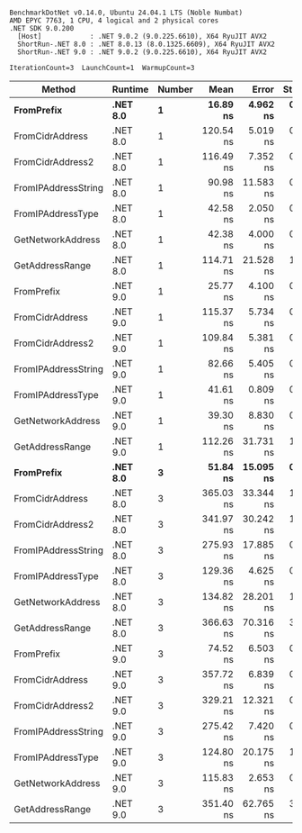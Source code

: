 ```

BenchmarkDotNet v0.14.0, Ubuntu 24.04.1 LTS (Noble Numbat)
AMD EPYC 7763, 1 CPU, 4 logical and 2 physical cores
.NET SDK 9.0.200
  [Host]            : .NET 9.0.2 (9.0.225.6610), X64 RyuJIT AVX2
  ShortRun-.NET 8.0 : .NET 8.0.13 (8.0.1325.6609), X64 RyuJIT AVX2
  ShortRun-.NET 9.0 : .NET 9.0.2 (9.0.225.6610), X64 RyuJIT AVX2

IterationCount=3  LaunchCount=1  WarmupCount=3  

```
| Method              | Runtime  | Number | Mean      | Error     | StdDev   | Min       | Max       | Gen0   | Allocated |
|-------------------- |--------- |------- |----------:|----------:|---------:|----------:|----------:|-------:|----------:|
| **FromPrefix**          | **.NET 8.0** | **1**      |  **16.89 ns** |  **4.962 ns** | **0.272 ns** |  **16.68 ns** |  **17.20 ns** | **0.0033** |      **56 B** |
| FromCidrAddress     | .NET 8.0 | 1      | 120.54 ns |  5.019 ns | 0.275 ns | 120.24 ns | 120.78 ns | 0.0067 |     112 B |
| FromCidrAddress2    | .NET 8.0 | 1      | 116.49 ns |  7.352 ns | 0.403 ns | 116.05 ns | 116.84 ns | 0.0067 |     112 B |
| FromIPAddressString | .NET 8.0 | 1      |  90.98 ns | 11.583 ns | 0.635 ns |  90.57 ns |  91.71 ns | 0.0033 |      56 B |
| FromIPAddressType   | .NET 8.0 | 1      |  42.58 ns |  2.050 ns | 0.112 ns |  42.49 ns |  42.70 ns | 0.0052 |      88 B |
| GetNetworkAddress   | .NET 8.0 | 1      |  42.38 ns |  4.000 ns | 0.219 ns |  42.18 ns |  42.61 ns | 0.0033 |      56 B |
| GetAddressRange     | .NET 8.0 | 1      | 114.71 ns | 21.528 ns | 1.180 ns | 113.51 ns | 115.87 ns | 0.0100 |     168 B |
| FromPrefix          | .NET 9.0 | 1      |  25.77 ns |  4.100 ns | 0.225 ns |  25.58 ns |  26.02 ns | 0.0033 |      56 B |
| FromCidrAddress     | .NET 9.0 | 1      | 115.37 ns |  5.734 ns | 0.314 ns | 115.05 ns | 115.68 ns | 0.0067 |     112 B |
| FromCidrAddress2    | .NET 9.0 | 1      | 109.84 ns |  5.381 ns | 0.295 ns | 109.57 ns | 110.15 ns | 0.0067 |     112 B |
| FromIPAddressString | .NET 9.0 | 1      |  82.66 ns |  5.405 ns | 0.296 ns |  82.33 ns |  82.91 ns | 0.0033 |      56 B |
| FromIPAddressType   | .NET 9.0 | 1      |  41.61 ns |  0.809 ns | 0.044 ns |  41.58 ns |  41.66 ns | 0.0052 |      88 B |
| GetNetworkAddress   | .NET 9.0 | 1      |  39.30 ns |  8.830 ns | 0.484 ns |  38.81 ns |  39.77 ns | 0.0033 |      56 B |
| GetAddressRange     | .NET 9.0 | 1      | 112.26 ns | 31.731 ns | 1.739 ns | 110.31 ns | 113.65 ns | 0.0100 |     168 B |
| **FromPrefix**          | **.NET 8.0** | **3**      |  **51.84 ns** | **15.095 ns** | **0.827 ns** |  **50.88 ns** |  **52.34 ns** | **0.0100** |     **168 B** |
| FromCidrAddress     | .NET 8.0 | 3      | 365.03 ns | 33.344 ns | 1.828 ns | 362.93 ns | 366.26 ns | 0.0200 |     336 B |
| FromCidrAddress2    | .NET 8.0 | 3      | 341.97 ns | 30.242 ns | 1.658 ns | 340.16 ns | 343.41 ns | 0.0200 |     336 B |
| FromIPAddressString | .NET 8.0 | 3      | 275.93 ns | 17.885 ns | 0.980 ns | 275.15 ns | 277.03 ns | 0.0100 |     168 B |
| FromIPAddressType   | .NET 8.0 | 3      | 129.36 ns |  4.625 ns | 0.253 ns | 129.13 ns | 129.63 ns | 0.0157 |     264 B |
| GetNetworkAddress   | .NET 8.0 | 3      | 134.82 ns | 28.201 ns | 1.546 ns | 133.04 ns | 135.85 ns | 0.0100 |     168 B |
| GetAddressRange     | .NET 8.0 | 3      | 366.63 ns | 70.316 ns | 3.854 ns | 363.28 ns | 370.84 ns | 0.0300 |     504 B |
| FromPrefix          | .NET 9.0 | 3      |  74.52 ns |  6.503 ns | 0.356 ns |  74.17 ns |  74.88 ns | 0.0100 |     168 B |
| FromCidrAddress     | .NET 9.0 | 3      | 357.72 ns |  6.839 ns | 0.375 ns | 357.42 ns | 358.14 ns | 0.0200 |     336 B |
| FromCidrAddress2    | .NET 9.0 | 3      | 329.21 ns | 12.321 ns | 0.675 ns | 328.46 ns | 329.78 ns | 0.0200 |     336 B |
| FromIPAddressString | .NET 9.0 | 3      | 275.42 ns |  7.420 ns | 0.407 ns | 274.98 ns | 275.79 ns | 0.0100 |     168 B |
| FromIPAddressType   | .NET 9.0 | 3      | 124.80 ns | 20.175 ns | 1.106 ns | 123.76 ns | 125.96 ns | 0.0157 |     264 B |
| GetNetworkAddress   | .NET 9.0 | 3      | 115.83 ns |  2.653 ns | 0.145 ns | 115.74 ns | 116.00 ns | 0.0100 |     168 B |
| GetAddressRange     | .NET 9.0 | 3      | 351.40 ns | 62.765 ns | 3.440 ns | 348.29 ns | 355.10 ns | 0.0300 |     504 B |
